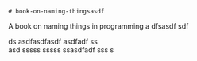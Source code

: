     # book-on-naming-thingsasdf  
A book on naming things in programming
a 
dfsasdf  sdf 

 ds asdfasdfasdf
asdfadf
ss   
asd
                          sssss
sssss
ssasdfadf
sss
s
